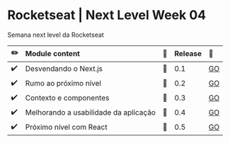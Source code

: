 # Rocketseat | Next Level Week 04

Semana next level da Rocketseat

| :pencil2:          | Module content                        | :construction: | Release | :rocket:                                                                        |
| :----------------- | :------------------------------------ | :------------- | :------ | :------------------------------------------------------------------------------ |
| :heavy_check_mark: | Desvendando o Next.js                 | :bookmark:     | 0.1     | [GO](https://github.com/edsonjuniornarvaes/next-level-week-04/releases/tag/0.1)           |
| :heavy_check_mark: | Rumo ao próximo nível                 | :bookmark:     | 0.2     | [GO](https://github.com/edsonjuniornarvaes/next-level-week-04/releases/tag/0.2)           |
| :heavy_check_mark: | Contexto e componentes                | :bookmark:     | 0.3     | [GO](https://github.com/edsonjuniornarvaes/next-level-week-04/releases/tag/0.3)           |
| :heavy_check_mark: | Melhorando a usabilidade da aplicação | :bookmark:     | 0.4     | [GO](https://github.com/edsonjuniornarvaes/next-level-week-04/releases/tag/0.4)           |
| :heavy_check_mark: | Próximo nível com React               | :bookmark:     | 0.5     | [GO](https://github.com/edsonjuniornarvaes/next-level-week-04/releases/tag/0.5)          |

